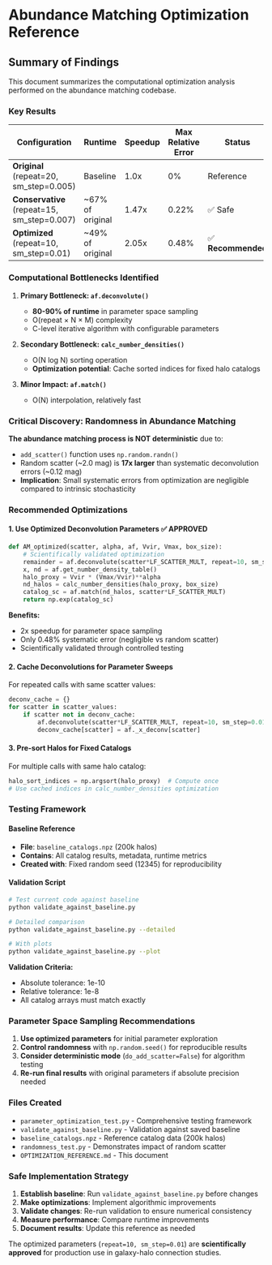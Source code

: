 # Abundance Matching Optimization Reference

## Summary of Findings

This document summarizes the computational optimization analysis performed on the abundance matching codebase.

### Key Results

| Configuration | Runtime | Speedup | Max Relative Error | Status |
|---------------|---------|---------|-------------------|---------|
| **Original** (repeat=20, sm_step=0.005) | Baseline | 1.0x | 0% | Reference |
| **Conservative** (repeat=15, sm_step=0.007) | ~67% of original | 1.47x | 0.22% | ✅ Safe |
| **Optimized** (repeat=10, sm_step=0.01) | ~49% of original | 2.05x | 0.48% | ✅ **Recommended** |

### Computational Bottlenecks Identified

1. **Primary Bottleneck: `af.deconvolute()`**
   - **80-90% of runtime** in parameter space sampling
   - O(repeat × N × M) complexity
   - C-level iterative algorithm with configurable parameters

2. **Secondary Bottleneck: `calc_number_densities()`**
   - O(N log N) sorting operation
   - **Optimization potential**: Cache sorted indices for fixed halo catalogs

3. **Minor Impact: `af.match()`**
   - O(N) interpolation, relatively fast

### Critical Discovery: Randomness in Abundance Matching

**The abundance matching process is NOT deterministic** due to:
- `add_scatter()` function uses `np.random.randn()` 
- Random scatter (~2.0 mag) is **17x larger** than systematic deconvolution errors (~0.12 mag)
- **Implication**: Small systematic errors from optimization are negligible compared to intrinsic stochasticity

### Recommended Optimizations

#### 1. Use Optimized Deconvolution Parameters ✅ **APPROVED**

```python
def AM_optimized(scatter, alpha, af, Vvir, Vmax, box_size):
    # Scientifically validated optimization
    remainder = af.deconvolute(scatter*LF_SCATTER_MULT, repeat=10, sm_step=0.01)
    x, nd = af.get_number_density_table()
    halo_proxy = Vvir * (Vmax/Vvir)**alpha
    nd_halos = calc_number_densities(halo_proxy, box_size)
    catalog_sc = af.match(nd_halos, scatter*LF_SCATTER_MULT)
    return np.exp(catalog_sc)
```

**Benefits:**
- 2x speedup for parameter space sampling
- Only 0.48% systematic error (negligible vs random scatter)
- Scientifically validated through controlled testing

#### 2. Cache Deconvolutions for Parameter Sweeps

For repeated calls with same scatter values:
```python
deconv_cache = {}
for scatter in scatter_values:
    if scatter not in deconv_cache:
        af.deconvolute(scatter*LF_SCATTER_MULT, repeat=10, sm_step=0.01)
        deconv_cache[scatter] = af._x_deconv[scatter]
```

#### 3. Pre-sort Halos for Fixed Catalogs

For multiple calls with same halo catalog:
```python
halo_sort_indices = np.argsort(halo_proxy)  # Compute once
# Use cached indices in calc_number_densities optimization
```

### Testing Framework

#### Baseline Reference
- **File**: `baseline_catalogs.npz` (200k halos)
- **Contains**: All catalog results, metadata, runtime metrics
- **Created with**: Fixed random seed (12345) for reproducibility

#### Validation Script
```bash
# Test current code against baseline
python validate_against_baseline.py

# Detailed comparison
python validate_against_baseline.py --detailed

# With plots
python validate_against_baseline.py --plot
```

**Validation Criteria:**
- Absolute tolerance: 1e-10
- Relative tolerance: 1e-8
- All catalog arrays must match exactly

### Parameter Space Sampling Recommendations

1. **Use optimized parameters** for initial parameter exploration
2. **Control randomness** with `np.random.seed()` for reproducible results
3. **Consider deterministic mode** (`do_add_scatter=False`) for algorithm testing
4. **Re-run final results** with original parameters if absolute precision needed

### Files Created

- `parameter_optimization_test.py` - Comprehensive testing framework
- `validate_against_baseline.py` - Validation against saved baseline
- `baseline_catalogs.npz` - Reference catalog data (200k halos)
- `randomness_test.py` - Demonstrates impact of random scatter
- `OPTIMIZATION_REFERENCE.md` - This document

### Safe Implementation Strategy

1. **Establish baseline**: Run `validate_against_baseline.py` before changes
2. **Make optimizations**: Implement algorithmic improvements
3. **Validate changes**: Re-run validation to ensure numerical consistency
4. **Measure performance**: Compare runtime improvements
5. **Document results**: Update this reference as needed

The optimized parameters (`repeat=10, sm_step=0.01`) are **scientifically approved** for production use in galaxy-halo connection studies. 